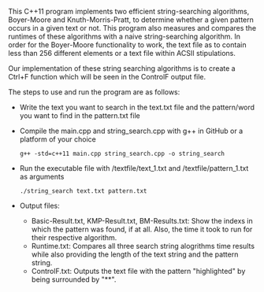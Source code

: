 This C++11 program implements two efficient string-searching algorithms, Boyer-Moore and Knuth-Morris-Pratt, to determine whether a given pattern occurs in a given text or not. This program also measures and compares the runtimes of these algorithms with a naive string-searching algorithm. In order for the Boyer-Moore functionality to work, the text file as to contain less than 256 different elements or a text file within ACSII stipulations. 

Our implementation of these string searching algorithms is to create a Ctrl+F function which will be seen in the ControlF output file.

The steps to use and run the program are as follows:

  - Write the text you want to search in the text.txt file and the pattern/word you want to find in the pattern.txt file
  
  - Compile the main.cpp and string_search.cpp with g++ in GitHub or a platform of your choice

        g++ -std=c++11 main.cpp string_search.cpp -o string_search
    
  - Run the executable file with /textfile/text_1.txt and /textfile/pattern_1.txt as arguments

        ./string_search text.txt pattern.txt
  - Output files:
    - Basic-Result.txt, KMP-Result.txt, BM-Results.txt: Show the indexs in which the pattern was found, if at all. Also, the time it took to run for their respective algorithm. 
    - Runtime.txt: Compares all three search string alogrithms time results while also providing the length of the text string and the pattern string. 
    - ControlF.txt: Outputs the text file with the pattern "highlighted" by being surrounded by "**". 
